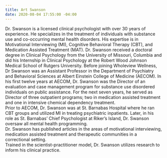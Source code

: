 ```yaml
---
title: Art Swanson
date: 2020-08-04 17:55:00 -04:00
---
```


Dr. Swanson is a licensed clinical psychologist with over 30 years of experience. He specializes in the treatment of individuals with substance use and co-occurring mental health disorders. His expertise is in Motivational Interviewing (MI), Cognitive Behavioral Therapy (CBT), and Medication Assisted Treatment (MAT).
Dr. Swanson received a doctoral degree in Clinical Psychology from the University of Missouri, Columbia and did his Internship in Clinical Psychology at the Robert Wood Johnson Medical School of Rutgers University. 
Before joining Wholeview Wellness, Dr Swanson was an Assistant Professor in the Department of Psychiatry and Behavioral Sciences at Albert Einstein College of Medicine (AECOM). In his first twelve years at AECOM, Dr. Swanson was the Director of an evaluation and case management program for substance use disordered individuals on public assistance.  For the next seven years, he served as Director of three outpatient programs; two in medication assisted treatment and one in intensive chemical dependency treatment.  
Prior to AECOM, Dr. Swanson was at St. Barnabas Hospital where he ran CBT groups and utilized MI in treating psychiatric inpatients. Later, in his role as St. Barnabas’ Chief Psychologist at Riker’s Island, Dr. Swanson oversaw all mental health programming.   
Dr. Swanson has published articles in the areas of motivational interviewing, medication assisted treatment and therapeutic communities in a correctional setting.  
Trained in the scientist-practitioner model, Dr. Swanson utilizes research to inform his clinical practice.  
